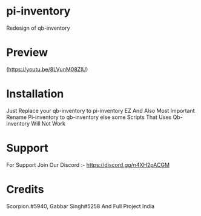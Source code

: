 # pi-inventory
Redesign of qb-inventory

# Preview

(https://youtu.be/8LVunM08ZIU)

# Installation

Just Replace your qb-inventory to pi-inventory EZ
And Also Most Important Rename Pi-inventory to qb-inventory else some Scripts That Uses Qb-inventory Will Not Work

# Support

For Support Join Our Discord :-
https://discord.gg/n4XH2pACGM

# Credits

Scorpion.#5940,  Gabbar Singh#5258 And Full Project India
